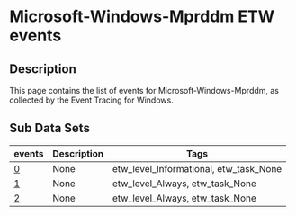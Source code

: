 # Microsoft-Windows-Mprddm ETW events

## Description
This page contains the list of events for Microsoft-Windows-Mprddm, as collected by the Event Tracing for Windows.

## Sub Data Sets
|events|Description|Tags|
|---|---|---|
|[0](events/event-0.md)|None|etw_level_Informational, etw_task_None|
|[1](events/event-1.md)|None|etw_level_Always, etw_task_None|
|[2](events/event-2.md)|None|etw_level_Always, etw_task_None|
